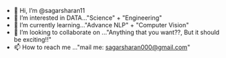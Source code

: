 - 👋 Hi, I’m @sagarsharan11
- 👀 I’m interested in DATA..."Science" + "Engineering"
- 🌱 I’m currently learning..."Advance NLP" + "Computer Vision"
- 💞️ I’m looking to collaborate on ..."Anything that you want??, But it should be exciting!!"
- 📫 How to reach me ..."mail me: sagarsharan000@gmail.com"

<!---
sagarsharan11/sagarsharan11 is a ✨ special ✨ repository because its `README.md` (this file) appears on your GitHub profile.
You can click the Preview link to take a look at your changes.
--->
